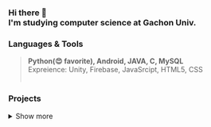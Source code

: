 
### Hi there 👋  <br> I'm studying computer science at Gachon Univ. 





### Languages & Tools 
> **Python(😍 favorite), Android, JAVA, C, MySQL**
> <br> Expreience: Unity, Firebase, JavaSrcipt, HTML5, CSS <br><br>



### Projects 
<details> <summary>Show more</summary>
  <table class="tg">
  <thead>
    <tr>
      <th class="tg-fymr">Tilte</th>
      <th class="tg-fymr">Date</th>
      <th class="tg-fymr">Summary</th>
      <th class="tg-fymr">Link</th>
    </tr>
  </thead>
  <tbody>
    <tr>
      <td class="tg-lboi">R:E</td>
      <td class="tg-lboi">2018.09.~2018.12.</td>
      <td class="tg-lboi">This was a team project in the network course. <br>You can store photos on a server and share them with others. <br>When the time is designated, it reminds shared people by e-mail.</td>
      <td class="tg-lboi"<a href=https://github.com/Young2218/RE" target="_blank">🔗</a></td>
    </tr>
    <tr>
      <td class="tg-lboi">MoMol</td>
      <td class="tg-lboi">2018.09.~2018.12.</td>
      <td class="tg-lboi">This app recommends cocktail to you, <br>This was a team project in the algorithm course.</td>
      <td class="tg-lboi"<a href=https://github.com/Young2218/MoMol" target="_blank">🔗</a></td>
    </tr>
    <tr>
      <td class="tg-lboi">Codename: RUN</td>
      <td class="tg-lboi">2021.03.~2021.06.</td>
      <td class="tg-lboi">This app is a running game app that helps you run happily. <br>You can become an agent and clear the mission according to the app's instructions.<br>This was a team project in mobile programming course.<br>My part was automating progress, recognizing and displaying user's running using GPS. </td>
      <td class="tg-lboi"<a href=https://github.com/GC211MP" target="_blank">🔗</a></td>
    </tr>
    <tr>
      <td class="tg-lboi">CoSu</td>
      <td class="tg-lboi">2021.03.~2021.06.</td>
      <td class="tg-lboi"></td>
      <td class="tg-lboi"></td>
    </tr>
    <tr>
      <td class="tg-lboi">Data Analyze:<br>Airplane Customer Satisfaction</td>
      <td class="tg-lboi">2021.03.~2021.06.</td>
      <td class="tg-lboi"></td>
      <td class="tg-lboi"><a href="http://www.naver.com" target="_blank">🔗</a></td>
    </tr>
    <tr>
      <td class="tg-lboi">UnI Dancer</td>
      <td class="tg-lboi">2021.09.~2021.12.</td>
      <td class="tg-lboi"></td>
      <td class="tg-lboi"></td>
    </tr>
    <tr>
      <td class="tg-lboi">Recognize Pose in ML course</td>
      <td class="tg-lboi">2021.09.~2021.12.</td>
      <td class="tg-lboi"></td>
      <td class="tg-lboi"></td>
    </tr>
    <tr>
      <td class="tg-lboi">Hands Free Selfie Drone Project</td>
      <td class="tg-lboi">2021.09.~2021.12.</td>
      <td class="tg-lboi"></td>
      <td class="tg-lboi"></td>
    </tr>
    <tr>
      <td class="tg-lboi">Sketch2CAD</td>
      <td class="tg-lboi">2021.09.~2021.12.</td>
      <td class="tg-lboi"></td>
      <td class="tg-lboi"></td>
    </tr>
  </tbody>
  </table>
> </details>





<!--
[![Anurag's GitHub stats](https://github-readme-stats.vercel.app/api?username=Young2218&show_icons=true&theme=vue)](https://github.com/anuraghazra/github-readme-stats)
[![Top Langs](https://github-readme-stats.vercel.app/api/top-langs/?username=Young2218&theme=vue)](https://github.com/anuraghazra/github-readme-stats)
-->

